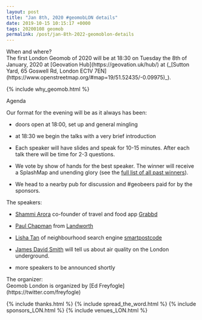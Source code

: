 ```yaml
--- 
layout: post
title: "Jan 8th, 2020 #geomobLON details"
date: 2019-10-15 10:15:17 +0000
tags: 20200108 geomob
permalink: /post/jan-8th-2022-geomoblon-details
---
```


<div class="heading">When and where?</div>
The first London Geomob of 2020 will be at
<span class="b">18:30 on Tuesday the 8th of January, 2020 </span>
at [Geovation Hub](https://geovation.uk/hub/) at (_[Sutton Yard, 65 Goswell Rd, London EC1V 7EN](https://www.openstreetmap.org/#map=19/51.52435/-0.09975)_).

{% include why_geomob.html %}

<div class="heading">Agenda</div>

Our format for the evening will be as it always has been:

* doors open at 18:00, set up and general mingling

* at 18:30 we begin the talks with a very brief introduction

* Each speaker will have slides and speak for 10-15 minutes.
After each talk there will be time for 2-3 questions.

* We vote by show of hands for the best speaker. The winner will receive a SplashMap and unending glory (see the [full list of all past winners](http://geomobldn.org/past-speakers)). 

* We head to a nearby pub for discussion and #geobeers paid for by the
sponsors. 

<div class="heading">The speakers:</div>

* [Shammi Arora](https://twitter.com/sarora211) co-founder of travel and food app [Grabbd](https://apps.apple.com/us/app/grabbd-social-foodie-travel/id1060585858?mt=8)

* [Paul Chapman](linkedin.com/in/paulchap) from
[Landworth](https://www.landworth.org)

* [Lisha Tan](https://twitter.com/lisha_tan_uk) of neighbourhood search engine
[smartpostcode](https://www.smartpostcode.co.uk/)

* [James David Smith](https://twitter.com/TheRealJimShady) will tell us about air quality on the London underground.

* more speakers to be announced shortly

<div class="heading">The organizer:</div>
Geomob London is organized by [Ed Freyfogle](https://twitter.com/freyfogle)

{% include thanks.html %}
{% include spread_the_word.html %}
{% include sponsors_LON.html %}
{% include venues_LON.html %}
